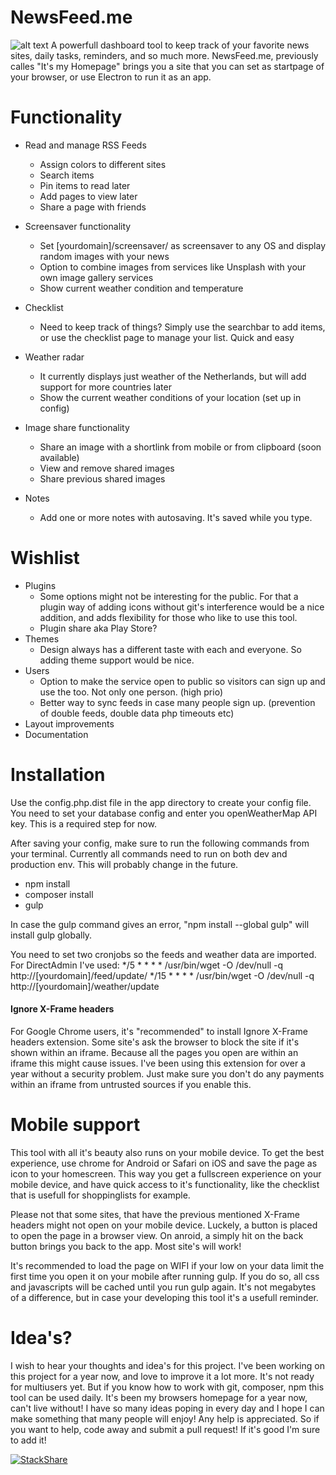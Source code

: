#  NewsFeed.me
![alt text](https://pvd.onl/oy59sb.jpg)
A powerfull dashboard tool to keep track of your favorite news sites, daily tasks, reminders, and so much more. NewsFeed.me, previously calles "It's my Homepage" brings you a site that you can set as startpage of your browser, or use Electron to run it as an app. 

# Functionality
- Read and manage RSS Feeds
    - Assign colors to different sites
    - Search items
    - Pin items to read later
    - Add pages to view later
    - Share a page with friends
    
- Screensaver functionality
    - Set [yourdomain]/screensaver/ as screensaver to any OS and display random images with your news
    - Option to combine images from services like Unsplash with your own image gallery services
    - Show current weather condition and temperature
    
- Checklist
    - Need to keep track of things? Simply use the searchbar to add items, or use the checklist page to manage your list. Quick and easy
    
- Weather radar
    - It currently displays just weather of the Netherlands, but  will add support for more countries later
    - Show the current weather conditions of your location (set up in config)
    
- Image share functionality
    - Share an image with a shortlink from mobile or from clipboard (soon available)
    - View and remove shared images
    - Share previous shared images
    
- Notes
    - Add one or more notes with autosaving. It's saved while you type.
    
    
# Wishlist
- Plugins
    - Some options might not be interesting for the public. For that a plugin way of adding icons without git's interference would be a nice addition, and adds flexibility for those who like to use this tool.
    - Plugin share aka Play Store?
- Themes
    - Design always has a different taste with each and everyone. So adding theme support would be nice.
- Users
    - Option to make the service open to public so visitors can sign up and use the too. Not only one person. (high prio)
    - Better way to sync feeds in case many people sign up. (prevention of double feeds, double data php timeouts etc)
- Layout improvements
- Documentation

# Installation
Use the config.php.dist file in the app directory to create your config file. You need to set your database config and enter you openWeatherMap API key. This is a required step for now.

After saving your config, make sure to run the following commands from your terminal. Currently all commands need to run on both dev and production env. This will probably change in the future.

- npm install
- composer install
- gulp

In case the gulp command gives an error, "npm install --global gulp" will install gulp globally.

You need to set two cronjobs so the feeds and weather data are imported. For DirectAdmin I've used:
*/5	*	*	*	*	/usr/bin/wget -O /dev/null -q http://[yourdomain]/feed/update/
*/15	*	*	*	*	/usr/bin/wget -O /dev/null -q http://[yourdomain]/weather/update


#### Ignore X-Frame headers
For Google Chrome users, it's "recommended" to install Ignore X-Frame headers extension. Some site's ask the browser to block the site if it's shown within an iframe. Because all the pages you open are within an iframe this might cause issues. I've been using this extension for over a year without a security problem. Just make sure you don't do any payments within an iframe from untrusted sources if you enable this.

# Mobile support
This tool with all it's beauty also runs on your mobile device. To get the best experience, use chrome for Android or Safari on iOS and save the page as icon to your homescreen. This way you get a fullscreen experience on your mobile device, and have quick access to it's functionality, like the checklist that is usefull for shoppinglists for example.

Please not that some sites, that have the previous mentioned X-Frame headers might not open on your mobile device. Luckely, a button is placed to open the page in a browser view. On anroid, a simply hit on the back button brings you back to the app. Most site's will work!

It's recommended to load the page on WIFI if your low on your data limit the first time you open it on your mobile after running gulp. If you do so, all css and javascripts will be cached until you run gulp again. It's not megabytes of a difference, but in case your developing this tool it's a usefull reminder.

# Idea's?
I wish to hear your thoughts and idea's for this project. I've been working on this project for a year now, and love to improve it a lot more. It's not ready for multiusers yet. But if you know how to work with git, composer, npm this tool can be used daily. It's been my browsers homepage for a year now, can't live without! I have so many ideas poping in every day and I hope I can make something that many people will enjoy! Any help is appreciated. So if you want to help, code away and submit a pull request! If it's good I'm sure to add it!


[![StackShare](https://img.shields.io/badge/tech-stack-0690fa.svg?style=flat)](https://stackshare.io/webstylecenter/homepage)
